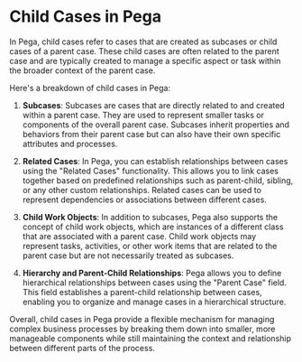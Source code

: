 # Child Cases in Pega
In Pega, child cases refer to cases that are created as subcases or child cases of a parent case. These child cases are often related to the parent case and are typically created to manage a specific aspect or task within the broader context of the parent case.

Here's a breakdown of child cases in Pega:

1. **Subcases**: Subcases are cases that are directly related to and created within a parent case. They are used to represent smaller tasks or components of the overall parent case. Subcases inherit properties and behaviors from their parent case but can also have their own specific attributes and processes.

2. **Related Cases**: In Pega, you can establish relationships between cases using the "Related Cases" functionality. This allows you to link cases together based on predefined relationships such as parent-child, sibling, or any other custom relationships. Related cases can be used to represent dependencies or associations between different cases.

3. **Child Work Objects**: In addition to subcases, Pega also supports the concept of child work objects, which are instances of a different class that are associated with a parent case. Child work objects may represent tasks, activities, or other work items that are related to the parent case but are not necessarily treated as subcases.

4. **Hierarchy and Parent-Child Relationships**: Pega allows you to define hierarchical relationships between cases using the "Parent Case" field. This field establishes a parent-child relationship between cases, enabling you to organize and manage cases in a hierarchical structure.

Overall, child cases in Pega provide a flexible mechanism for managing complex business processes by breaking them down into smaller, more manageable components while still maintaining the context and relationship between different parts of the process.
